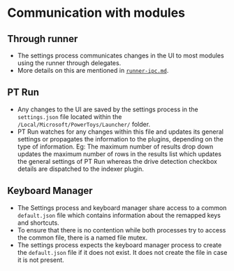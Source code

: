 # Communication with modules

## Through runner
- The settings process communicates changes in the UI to most modules using the runner through delegates.
- More details on this are mentioned in [`runner-ipc.md`](runner-ipc.md).

## PT Run
- Any changes to the UI are saved by the settings process in the `settings.json` file located within the `/Local/Microsoft/PowerToys/Launcher/` folder.
- PT Run watches for any changes within this file and updates its general settings or propagates the information to the plugins, depending on the type of information.
Eg: The maximum number of results drop down updates the maximum number of rows in the results list which updates the general settings of PT Run whereas the drive detection checkbox details are dispatched to the indexer plugin.

## Keyboard Manager
- The Settings process and keyboard manager share access to a common `default.json` file which contains information about the remapped keys and shortcuts.
- To ensure that there is no contention while both processes try to access the common file, there is a named file mutex. 
- The settings process expects the keyboard manager process to create the `default.json` file if it does not exist. It does not create the file in case it is not present.
